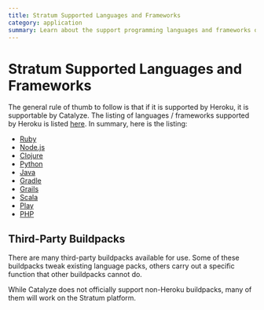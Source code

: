 ```yaml
---
title: Stratum Supported Languages and Frameworks
category: application
summary: Learn about the support programming languages and frameworks on Catalyze.
---
```


# Stratum Supported Languages and Frameworks

The general rule of thumb to follow is that if it is supported by Heroku, it is supportable by Catalyze. The listing of languages / frameworks supported by Heroku is listed [here](https://devcenter.heroku.com/categories/language-support). In summary, here is the listing:


- [Ruby](https://github.com/heroku/heroku-buildpack-ruby.git)
- [Node.js](https://github.com/heroku/heroku-buildpack-nodejs.git)
- [Clojure](https://github.com/heroku/heroku-buildpack-clojure)
- [Python](https://github.com/heroku/heroku-buildpack-python.git)
- [Java](https://github.com/heroku/heroku-buildpack-java.git)
- [Gradle](https://github.com/heroku/heroku-buildpack-gradle)
- [Grails](https://github.com/heroku/heroku-buildpack-grails)
- [Scala](https://github.com/heroku/heroku-buildpack-scala)
- [Play](https://github.com/heroku/heroku-buildpack-play)
- [PHP](https://github.com/CHH/heroku-buildpack-php.git)

## Third-Party Buildpacks

There are many third-party buildpacks available for use. Some of these buildpacks tweak existing language packs, others carry out a specific function that other buildpacks cannot do.

While Catalyze does not officially support non-Heroku buildpacks, many of them will work on the Stratum platform.
